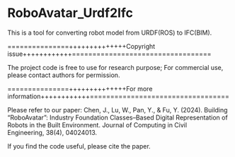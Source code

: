 # RoboAvatar_Urdf2Ifc
This is a tool for converting robot model from URDF(ROS) to IFC(BIM).



===============++++++++++++++Copyright issue++++++++++++==================================

The project code is free to use for research purpose; For commercial use, please contact authors for permission. 



===============++++++++++++++For more information++++++++++++==================================

Please refer to our paper: Chen, J., Lu, W., Pan, Y., & Fu, Y. (2024). Building “RoboAvatar”: Industry Foundation Classes–Based Digital Representation of Robots in the Built Environment. Journal of Computing in Civil Engineering, 38(4), 04024013.




If you find the code useful, please cite the paper.
